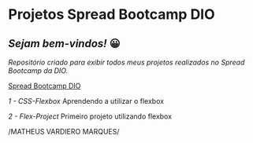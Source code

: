 # Projetos Spread Bootcamp DIO
## *Sejam bem-vindos!* 😀 

*Repositório criado para exibir todos meus projetos realizados no Spread Bootcamp da DIO.*

[Spread Bootcamp DIO](https://www.dio.me/en)

*1 - CSS-Flexbox*
  Aprendendo a utilizar o flexbox

*2 - Flex-Project*
  Primeiro projeto utilizando flexbox

/MATHEUS VARDIERO MARQUES/
